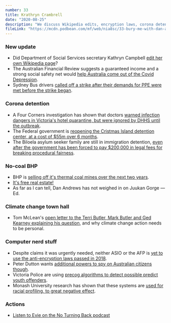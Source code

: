 ```yaml
---
number: 33
title: Krathryn Crambrell
date: "2020-08-25"
description: "We discuss Wikipedia edits, encryption laws, corona detention and McLean's trip to the Labor party's town hall on climate change."
fileLink: "https://mcdn.podbean.com/mf/web/nia8sc/33-bury-me-with-dan-andrews-001.mp3"
---
```


### New update

- Did Department of Social Services secretary Kathryn Campbell [edit her own Wikipedia page](https://twitter.com/AusUnemployment/status/1295298361071820800)?
- The Australian Financial Review suggests a guaranteed income and a strong social safety net would [help Australia come out of the Covid Depression](https://www.afr.com/policy/economy/reconstruction-can-blow-post-virus-dog-days-away-20200818-p55mp8).
- Sydney Bus drivers [called off a strike after their demands for PPE were met before the strike began](https://www.theguardian.com/australia-news/2020/aug/20/bus-strike-scheduled-for-sydney-cancelled-after-government-agrees-to-review-covid-mask-advice).

### Corona detention

- A Four Corners investigation has shown that doctors [warned infection dangers in Victoria's hotel quarantine, but were ignored by DHHS until the outbreak](https://www.abc.net.au/news/2020-08-17/four-corners-cononavirus-australia-victoria-hotel-quarantine/12550832).
- The Federal government is [reopening the Cristmas Island detention center, at a cost of $55m over 6 months](https://www.sbs.com.au/news/reopening-christmas-island-detention-centre-will-cost-55-million-over-six-months-border-force-reveals).
- The Biloela asylum seeker family are still in immigration detention, [even after the government has been forced to pay $200,000 in legal fees for breaking procedural fairness](https://www.abc.net.au/news/2020-04-27/commonwealth-ordered-pay-costs-biloela-family-appeal/12189602).

### No-coal BHP

- BHP is [selling off it's thermal coal mines over the next two years](https://www.theguardian.com/business/2020/aug/18/bhp-commits-to-selling-its-thermal-coal-mines-within-two-years). 
- [It's free real estate!](https://www.youtube.com/watch?v=cd4-UnU8lWY)
- As far as I can tell, Dan Andrews has not weighed in on Juukan Gorge — Ed.

### Climate change town hall

- Tom McLean's [open letter to the Terri Butler, Mark Butler and Ged Kearney explaining his question](https://medium.com/@mcccclean/the-climate-crisis-isnt-for-future-generations-it-s-here-and-now-4dd75fbb9625), and why climate change action needs to be personal.

### Computer nerd stuff

- Despite claims it was urgently needed, neither ASIO or the AFP is [yet to use the anti-encryption laws passed in 2018](https://www.theguardian.com/australia-news/2020/aug/07/anti-encrytion-laws-yet-to-be-used-by-asio-or-afp-to-compel-tech-firms-help-inquiry-told?CMP=soc_567).
- Peter Dutton wants [additional powers to spy on Australian citizens though](https://www.theguardian.com/australia-news/2020/aug/06/peter-dutton-confirms-australia-could-spy-on-its-own-citizens-under-cybersecurity-plan).
- Victoria Police are using [precog algorithms to detect possible predict youth offenders](https://twitter.com/Police_Acc_Proj/status/1295574940616257537).
- Monash University research has shown that these systems are [used for racial profiling, to great negative effect](https://www.thesaturdaypaper.com.au/news/law-crime/2020/06/13/law-enforcement-and-racial-profiling/15919704009975). 


### Actions

- [Listen to Evie on the No Turning Back podcast](http://noturningback.tv/)